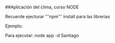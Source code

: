 ##Aplicación del clima, curso NODE

Recuerde ejecturar '''npm''' install para las librerias

Ejemplo: 

Para ejecutar: node app -d Santiago
